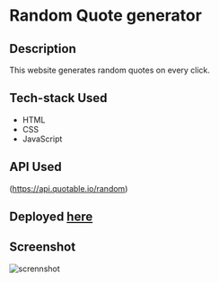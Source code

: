 # Random Quote generator

## Description
This website generates random quotes on every click.
## Tech-stack Used
- HTML
- CSS
- JavaScript
## API Used
(https://api.quotable.io/random)

## Deployed [here](https://random-quote-generator-mukul.netlify.app/)

## Screenshot

![scrennshot](https://user-images.githubusercontent.com/78664749/121993565-4e3dfe80-cdc1-11eb-9bfd-3149b063b78b.png)


